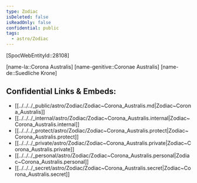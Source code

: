 ```yaml
---
type: Zodiac
isDeleted: false
isReadOnly: false
confidential: public
tags:
  - astro/Zodiac
---
```

[SpocWebEntityId::28108]



[name-la::Corona Australis]
[name-genitive::Coronae Australis]
[name-de::Suedliche Krone]


## Confidential Links & Embeds: 
- [[../../../_public/astro/Zodiac/Zodiac~Corona_Australis.md|Zodiac~Corona_Australis]] 
- [[../../../_internal/astro/Zodiac/Zodiac~Corona_Australis.internal|Zodiac~Corona_Australis.internal]] 
- [[../../../_protect/astro/Zodiac/Zodiac~Corona_Australis.protect|Zodiac~Corona_Australis.protect]] 
- [[../../../_private/astro/Zodiac/Zodiac~Corona_Australis.private|Zodiac~Corona_Australis.private]] 
- [[../../../_personal/astro/Zodiac/Zodiac~Corona_Australis.personal|Zodiac~Corona_Australis.personal]] 
- [[../../../_secret/astro/Zodiac/Zodiac~Corona_Australis.secret|Zodiac~Corona_Australis.secret]] 
